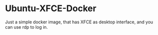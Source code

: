 # Ubuntu-XFCE-Docker
Just a simple docker image, that has XFCE as desktop interface, and you can use rdp to log in.
